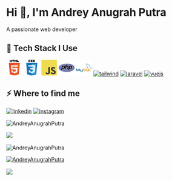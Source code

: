<h1>Hi 👋, I'm Andrey Anugrah Putra</h1>
<p>A passionate web developer</p>
<h2>🚀 Tech Stack I Use</h2>
<p>
<!-- html -->
  <a target="_blank" href="https://raw.githubusercontent.com/devicons/devicon/master/icons/html5/html5-original-wordmark.svg" style="display: inline-block;">
    <img src="https://raw.githubusercontent.com/devicons/devicon/master/icons/html5/html5-original-wordmark.svg" alt="html5" width="42" height="42" />
  </a>
<!-- css -->
  <a target="_blank" href="https://raw.githubusercontent.com/devicons/devicon/master/icons/css3/css3-original-wordmark.svg" style="display: inline-block;">
    <img src="https://raw.githubusercontent.com/devicons/devicon/master/icons/css3/css3-original-wordmark.svg" alt="css3" width="42" height="42" />
  </a>
<!-- js -->
  <a target="_blank" href="https://raw.githubusercontent.com/devicons/devicon/master/icons/javascript/javascript-original.svg" style="display: inline-block;">
    <img src="https://raw.githubusercontent.com/devicons/devicon/master/icons/javascript/javascript-original.svg" alt="javascript" width="42" height="42" />
  </a>
<!-- php -->
  <a target="_blank" href="https://raw.githubusercontent.com/devicons/devicon/master/icons/php/php-original.svg" style="display: inline-block;">
    <img src="https://raw.githubusercontent.com/devicons/devicon/master/icons/php/php-original.svg" alt="php" width="42" height="42" />
  </a>
<!-- mysql -->
  <a target="_blank" href="https://raw.githubusercontent.com/devicons/devicon/master/icons/mysql/mysql-original-wordmark.svg" style="display: inline-block;">
    <img src="https://raw.githubusercontent.com/devicons/devicon/master/icons/mysql/mysql-original-wordmark.svg" alt="mysql" width="42" height="42" />
  </a>
<!-- tailwindcss -->
  <a target="_blank" href="https://www.vectorlogo.zone/logos/tailwindcss/tailwindcss-icon.svg" style="display: inline-block;">
    <img src="https://www.vectorlogo.zone/logos/tailwindcss/tailwindcss-icon.svg" alt="tailwind" width="42" height="42" />
  </a>
<!-- vue js -->
  <a target="_blank" href="https://camo.githubusercontent.com/5b13a1dda84194fa13ed156bd124e409497815977ab8ea21ebb815720160652d/68747470733a2f2f63646e2e73696d706c6569636f6e732e6f72672f6c61726176656c2f464632443230" style="display: inline-block;">
    <img src="https://camo.githubusercontent.com/5b13a1dda84194fa13ed156bd124e409497815977ab8ea21ebb815720160652d/68747470733a2f2f63646e2e73696d706c6569636f6e732e6f72672f6c61726176656c2f464632443230" alt="laravel" width="42" height="42" />
  </a>
<!-- laravel -->
  <a target="_blank" href="https://camo.githubusercontent.com/685d4010a430b80988ac369ea0c7398eff8ab41d5ff665533eb406c265d5a0cc/68747470733a2f2f63646e2e6a7364656c6976722e6e65742f67682f64657669636f6e732f64657669636f6e2f69636f6e732f7675656a732f7675656a732d6f726967696e616c2e737667" style="display: inline-block;">
    <img src="https://camo.githubusercontent.com/685d4010a430b80988ac369ea0c7398eff8ab41d5ff665533eb406c265d5a0cc/68747470733a2f2f63646e2e6a7364656c6976722e6e65742f67682f64657669636f6e732f64657669636f6e2f69636f6e732f7675656a732f7675656a732d6f726967696e616c2e737667" alt="vuejs" width="42" height="42" />
  </a>
</p>

<h2>⚡️ Where to find me</h2>
<p><a target="_blank" href="https://www.linkedin.com/in/andrey-anugrah-putra-110446260" style="display: inline-block;"><img src="https://img.shields.io/badge/linkedin-logo?style=for-the-badge&logo=linkedin&logoColor=white&color=%230a77b6" alt="linkedin" /></a>
<a target="_blank" href="https://www.instagram.com/andrey_a_putra" style="display: inline-block;"><img src="https://img.shields.io/badge/instagram-logo?style=for-the-badge&logo=instagram&logoColor=white&color=%23F35369" alt="instagram" /></a></p>
<p>
  <img align="center" src="https://github-readme-streak-stats.herokuapp.com/?user=AndreyAnugrahPutra&" alt="AndreyAnugrahPutra" />
</p>
<p>
  <img src="https://github-readme-stats.vercel.app/api?username=AndreyAnugrahPutra&show_icons=true&count_private=true&hide_border=true"/>  
</p>
<p>
  <img src="https://github-readme-stats.vercel.app/api/top-langs?username=AndreyAnugrahPutra&show_icons=true&locale=en&layout=compact" alt="AndreyAnugrahPutra" />
</p>
<!-- <p><img src="https://github-readme-stats.vercel.app/api/top-langs?username=AndreyAnugrahPutra&show_icons=true&locale=en&layout=compact" alt="AndreyAnugrahPutra" /></p> -->
<p><a href="https://github.com/ryo-ma/github-profile-trophy"><img src="https://github-profile-trophy.vercel.app/?username=AndreyAnugrahPutra" alt="AndreyAnugrahPutra" /></a></p>

<div align="left">
<img src="https://komarev.com/ghpvc/?username=AndreyAnugrahPutra&&style=flat-square" align="center"/>
</div> 
